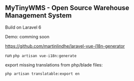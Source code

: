 ## MyTinyWMS - Open Source Warehouse Management System

Build on Laravel 6

Demo: comming soon



https://github.com/martinlindhe/laravel-vue-i18n-generator

run `php artisan vue-i18n:generate`

export missing translations from php/blade files:

`php artisan translatable:export en`